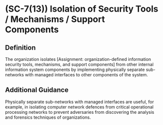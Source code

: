 
# (SC-7(13)) Isolation of Security Tools / Mechanisms / Support Components

## Definition

The organization isolates [Assignment: organization-defined information security tools, mechanisms, and support components] from other internal information system components by implementing physically separate sub-networks with managed interfaces to other components of the system.

## Additional Guidance

Physically separate sub-networks with managed interfaces are useful, for example, in isolating computer network defences from critical operational processing networks to prevent adversaries from discovering the analysis and forensics techniques of organizations.
